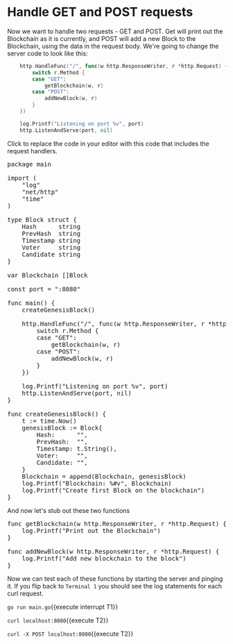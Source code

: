 # Handle GET and POST requests

Now we want to handle two requests - GET and POST. Get will print out the Blockchain as it is currently, and POST will add a new Block to the Blockchain, using the data in the request body. We're going to change the server code to look like this:

```go
	http.HandleFunc("/", func(w http.ResponseWriter, r *http.Request) {
		switch r.Method {
		case "GET":
			getBlockchain(w, r)
		case "POST":
			addNewBlock(w, r)
		}
	})

	log.Printf("Listening on port %v", port)
	http.ListenAndServe(port, nil)
```

Click to replace the code in your editor with this code that includes the request handlers.

<pre class="file" data-filename="main.go" data-target="replace">
package main

import (
	"log"
	"net/http"
	"time"
)

type Block struct {
	Hash      string
	PrevHash  string
	Timestamp string
	Voter     string
	Candidate string
}

var Blockchain []Block

const port = ":8080"

func main() {
	createGenesisBlock()

	http.HandleFunc("/", func(w http.ResponseWriter, r *http.Request) {
		switch r.Method {
		case "GET":
			getBlockchain(w, r)
		case "POST":
			addNewBlock(w, r)
		}
	})

	log.Printf("Listening on port %v", port)
	http.ListenAndServe(port, nil)
}

func createGenesisBlock() {
	t := time.Now()
	genesisBlock := Block{
		Hash:      "",
		PrevHash:  "",
		Timestamp: t.String(),
		Voter:     "",
		Candidate: "",
	}
	Blockchain = append(Blockchain, genesisBlock)
	log.Printf("Blockchain: %#v", Blockchain)
	log.Printf("Create first Block on the blockchain")
}
</pre>

And now let's stub out these two functions

<pre class="file" data-filename="main.go" data-target="append">
func getBlockchain(w http.ResponseWriter, r *http.Request) {
	log.Printf("Print out the Blockchain")
}

func addNewBlock(w http.ResponseWriter, r *http.Request) {
	log.Printf("Add new blockchain to the block")
}
</pre>


Now we can test each of these functions by starting the server and pinging it. If you flip back to `Terminal 1` you should see the log statements for each curl request.

`go run main.go`{{execute interrupt T1}}

`curl localhost:8080`{{execute T2}}

`curl -X POST localhost:8080`{{execute T2}}
